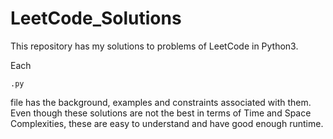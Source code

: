 # LeetCode_Solutions
This repository has my solutions to problems of LeetCode in Python3.

Each 
```
.py
```
file has the background, examples and constraints associated with them.
Even though these solutions are not the best in terms of Time and Space Complexities, these are easy to understand and have good enough runtime.
